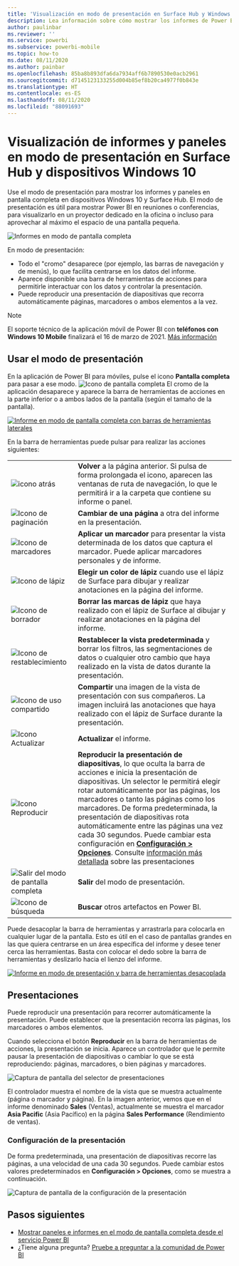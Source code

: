 ```yaml
---
title: 'Visualización en modo de presentación en Surface Hub y Windows 10: Power BI'
description: Lea información sobre cómo mostrar los informes de Power BI en Surface Hub y cómo mostrar los paneles, informes e iconos de Power BI en modo de presentación en dispositivos con Windows 10.
author: paulinbar
ms.reviewer: ''
ms.service: powerbi
ms.subservice: powerbi-mobile
ms.topic: how-to
ms.date: 08/11/2020
ms.author: painbar
ms.openlocfilehash: 85ba8b893dfa6da7934aff6b7890530e0acb2961
ms.sourcegitcommit: d7145123133255d004b85ef8b20ca4977f0b843e
ms.translationtype: HT
ms.contentlocale: es-ES
ms.lasthandoff: 08/11/2020
ms.locfileid: "88091693"
---
```

# <a name="view-reports-and-dashboards-in-presentation-mode-on-surface-hub-and-windows-10-devices"></a>Visualización de informes y paneles en modo de presentación en Surface Hub y dispositivos Windows 10
Use el modo de presentación para mostrar los informes y paneles en pantalla completa en dispositivos Windows 10 y Surface Hub. El modo de presentación es útil para mostrar Power BI en reuniones o conferencias, para visualizarlo en un proyector dedicado en la oficina o incluso para aprovechar al máximo el espacio de una pantalla pequeña.

![Informes en modo de pantalla completa](./media/mobile-windows-10-app-presentation-mode/power-bi-presentation-mode-2.png)

En modo de presentación:
* Todo el "cromo" desaparece (por ejemplo, las barras de navegación y de menús), lo que facilita centrarse en los datos del informe.
* Aparece disponible una barra de herramientas de acciones para permitirle interactuar con los datos y controlar la presentación.
* Puede reproducir una presentación de diapositivas que recorra automáticamente páginas, marcadores o ambos elementos a la vez.

>[!NOTE]
>El soporte técnico de la aplicación móvil de Power BI con **teléfonos con Windows 10 Mobile** finalizará el 16 de marzo de 2021. [Más información](https://go.microsoft.com/fwlink/?linkid=2121400)

## <a name="use-presentation-mode"></a>Usar el modo de presentación
En la aplicación de Power BI para móviles, pulse el icono **Pantalla completa** para pasar a ese modo.
![Icono de pantalla completa](././media/mobile-windows-10-app-presentation-mode/power-bi-full-screen-icon.png) El cromo de la aplicación desaparece y aparece la barra de herramientas de acciones en la parte inferior o a ambos lados de la pantalla (según el tamaño de la pantalla).

[![Informe en modo de pantalla completa con barras de herramientas laterales](./media/mobile-windows-10-app-presentation-mode/power-bi-presentation-mode-toolbar.png)](./media/mobile-windows-10-app-presentation-mode/power-bi-presentation-mode-toolbar-expanded.png#lightbox)

En la barra de herramientas puede pulsar para realizar las acciones siguientes:

|||
|-|-|
|![icono atrás](./media/mobile-windows-10-app-presentation-mode/power-bi-windows-10-presentation-back-icon.png)|**Volver** a la página anterior. Si pulsa de forma prolongada el icono, aparecen las ventanas de ruta de navegación, lo que le permitirá ir a la carpeta que contiene su informe o panel.|
|![Icono de paginación](./media/mobile-windows-10-app-presentation-mode/power-bi-windows-10-presentation-pages-icon.png)|**Cambiar de una página** a otra del informe en la presentación.|
|![Icono de marcadores](./media/mobile-windows-10-app-presentation-mode/power-bi-windows-10-presentation-bookmarks-icon.png)|**Aplicar un marcador** para presentar la vista determinada de los datos que captura el marcador. Puede aplicar marcadores personales y de informe.|
|![Icono de lápiz](./media/mobile-windows-10-app-presentation-mode/power-bi-windows-10-presentation-ink-icon.png)|**Elegir un color de lápiz** cuando use el lápiz de Surface para dibujar y realizar anotaciones en la página del informe.|
|![Icono de borrador](./media/mobile-windows-10-app-presentation-mode/power-bi-windows-10-presentation-eraser-icon.png)|**Borrar las marcas de lápiz** que haya realizado con el lápiz de Surface al dibujar y realizar anotaciones en la página del informe.          |
|![Icono de restablecimiento](./media/mobile-windows-10-app-presentation-mode/power-bi-windows-10-presentation-reset-icon.png)|**Restablecer la vista predeterminada** y borrar los filtros, las segmentaciones de datos o cualquier otro cambio que haya realizado en la vista de datos durante la presentación.|
|![Icono de uso compartido](./media/mobile-windows-10-app-presentation-mode/power-bi-windows-10-share-icon.png)|**Compartir** una imagen de la vista de presentación con sus compañeros. La imagen incluirá las anotaciones que haya realizado con el lápiz de Surface durante la presentación.|
|![Icono Actualizar](./media/mobile-windows-10-app-presentation-mode/power-bi-windows-10-presentation-refresh-icon.png)|**Actualizar** el informe.|
|![Icono Reproducir](./media/mobile-windows-10-app-presentation-mode/power-bi-windows-10-presentation-play-icon.png)|**Reproducir la presentación de diapositivas**, lo que oculta la barra de acciones e inicia la presentación de diapositivas. Un selector le permitirá elegir rotar automáticamente por las páginas, los marcadores o tanto las páginas como los marcadores. De forma predeterminada, la presentación de diapositivas rota automáticamente entre las páginas una vez cada 30 segundos. Puede cambiar esta configuración en [**Configuración > Opciones**](#slideshow-settings). Consulte [información más detallada](#slideshows) sobre las presentaciones|
|![Salir del modo de pantalla completa](./media/mobile-windows-10-app-presentation-mode/power-bi-windows-10-exit-full-screen-icon.png)|**Salir** del modo de presentación.|
|![Icono de búsqueda](./media/mobile-windows-10-app-presentation-mode/power-bi-windows-10-presentation-search-icon.png)|**Buscar** otros artefactos en Power BI.|

Puede desacoplar la barra de herramientas y arrastrarla para colocarla en cualquier lugar de la pantalla. Esto es útil en el caso de pantallas grandes en las que quiera centrarse en un área específica del informe y desee tener cerca las herramientas. Basta con colocar el dedo sobre la barra de herramientas y deslizarlo hacia el lienzo del informe.

[![Informe en modo de presentación y barra de herramientas desacoplada](./media/mobile-windows-10-app-presentation-mode/power-bi-windows-10-presentation-drag-toolbar-2.png)](./media/mobile-windows-10-app-presentation-mode/power-bi-windows-10-presentation-drag-toolbar-2-expanded.png#lightbox)

## <a name="slideshows"></a>Presentaciones

Puede reproducir una presentación para recorrer automáticamente la presentación. Puede establecer que la presentación recorra las páginas, los marcadores o ambos elementos.

Cuando selecciona el botón **Reproducir** en la barra de herramientas de acciones, la presentación se inicia. Aparece un controlador que le permite pausar la presentación de diapositivas o cambiar lo que se está reproduciendo: páginas, marcadores, o bien páginas y marcadores.

![Captura de pantalla del selector de presentaciones](././media/mobile-windows-10-app-presentation-mode//power-bi-windows-10-slideshow-selector.png)

 El controlador muestra el nombre de la vista que se muestra actualmente (página o marcador y página). En la imagen anterior, vemos que en el informe denominado **Sales** (Ventas), actualmente se muestra el marcador **Asia Pacific** (Asia Pacífico) en la página **Sales Performance** (Rendimiento de ventas).

### <a name="slideshow-settings"></a>Configuración de la presentación

De forma predeterminada, una presentación de diapositivas recorre las páginas, a una velocidad de una cada 30 segundos. Puede cambiar estos valores predeterminados en **Configuración > Opciones**, como se muestra a continuación.

![Captura de pantalla de la configuración de la presentación](././media/mobile-windows-10-app-presentation-mode//power-bi-windows-10-slideshow-settings.png)

## <a name="next-steps"></a>Pasos siguientes
* [Mostrar paneles e informes en el modo de pantalla completa desde el servicio Power BI](../end-user-focus.md)
* ¿Tiene alguna pregunta? [Pruebe a preguntar a la comunidad de Power BI](https://community.powerbi.com/)
